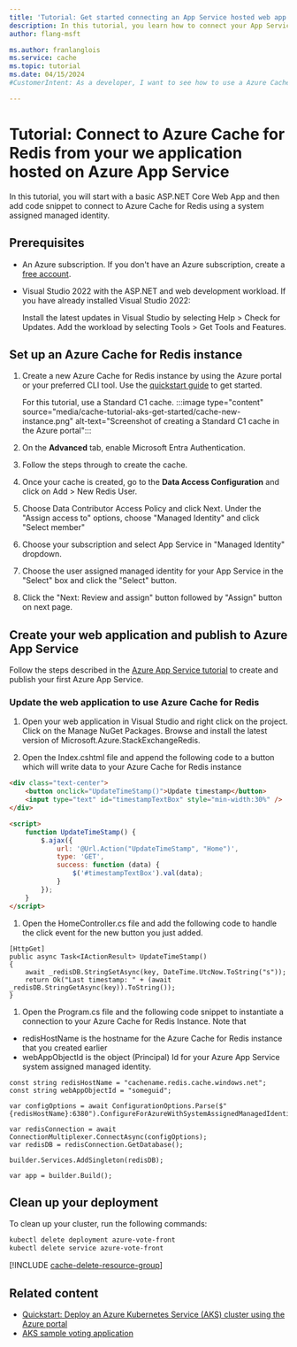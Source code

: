 ```yaml
---
title: 'Tutorial: Get started connecting an App Service hosted web app to Azure Cache for Redis'
description: In this tutorial, you learn how to connect your App Service-hosted web application to an Azure Cache for Redis instance.
author: flang-msft

ms.author: franlanglois
ms.service: cache
ms.topic: tutorial
ms.date: 04/15/2024
#CustomerIntent: As a developer, I want to see how to use a Azure Cache for Redis instance with an Azure App Service.

---
```


# Tutorial: Connect to Azure Cache for Redis from your we application hosted on Azure App Service

In this tutorial, you will start with a basic ASP.NET Core Web App and then add code snippet to connect to Azure Cache for Redis using a system assigned managed identity.

## Prerequisites

- An Azure subscription. If you don't have an Azure subscription, create a [free account](https://azure.microsoft.com/free/?WT.mc_id=A261C142F).
- Visual Studio 2022 with the ASP.NET and web development workload.
  If you have already installed Visual Studio 2022:

  Install the latest updates in Visual Studio by selecting Help > Check for Updates.
  Add the workload by selecting Tools > Get Tools and Features.


## Set up an Azure Cache for Redis instance

1. Create a new Azure Cache for Redis instance by using the Azure portal or your preferred CLI tool. Use the [quickstart guide](quickstart-create-redis.md) to get started.

    For this tutorial, use a Standard C1 cache.
    :::image type="content" source="media/cache-tutorial-aks-get-started/cache-new-instance.png" alt-text="Screenshot of creating a Standard C1 cache in the Azure portal":::

1. On the **Advanced** tab, enable Microsoft Entra Authentication. 

1. Follow the steps through to create the cache.

1. Once your cache is created, go to the **Data Access Configuration** and click on Add > New Redis User. 

1. Choose Data Contributor Access Policy and click Next. Under the "Assign access to" options, choose "Managed Identity" and click "Select member"

1. Choose your subscription and select App Service in "Managed Identity" dropdown.

1. Choose the user assigned managed identity for your App Service in the "Select" box and click the "Select" button.

1. Click the "Next: Review and assign" button followed by "Assign" button on next page.

## Create your web application and publish to Azure App Service

Follow the steps described in the [Azure App Service tutorial](https://learn.microsoft.com/en-us/azure/app-service/quickstart-dotnetcore?tabs=net70&pivots=development-environment-vs#1-create-an-aspnet-web-app) to create and publish your first Azure App Service.

### Update the web application to use Azure Cache for Redis

1. Open your web application in Visual Studio and right click on the project. Click on the Manage NuGet Packages. Browse and install the latest version of Microsoft.Azure.StackExchangeRedis.

1. Open the Index.cshtml file and append the following code to a button which will write data to your Azure Cache for Redis instance

```html
<div class="text-center">
    <button onclick="UpdateTimeStamp()">Update timestamp</button>
    <input type="text" id="timestampTextBox" style="min-width:30%" />
</div>

<script>
    function UpdateTimeStamp() {
        $.ajax({
            url: '@Url.Action("UpdateTimeStamp", "Home")',
            type: 'GET',
            success: function (data) {
                $('#timestampTextBox').val(data);
            }
        });
    }
</script>
```

1. Open the HomeController.cs file and add the following code to handle the click event for the new button you just added.

```CSharp
[HttpGet]
public async Task<IActionResult> UpdateTimeStamp()
{
    await _redisDB.StringSetAsync(key, DateTime.UtcNow.ToString("s"));
    return Ok("Last timestamp: " + (await _redisDB.StringGetAsync(key)).ToString());
}
```

1. Open the Program.cs file and the following code snippet to instantiate a connection to your Azure Cache for Redis Instance.
Note that 
- redisHostName is the hostname for the Azure Cache for Redis instance that you created earlier
- webAppObjectId is the object (Principal) Id for your Azure App Service system assigned managed identity.

```CSharp
const string redisHostName = "cachename.redis.cache.windows.net";
const string webAppObjectId = "someguid";

var configOptions = await ConfigurationOptions.Parse($"{redisHostName}:6380").ConfigureForAzureWithSystemAssignedManagedIdentityAsync(webAppObjectId);

var redisConnection = await ConnectionMultiplexer.ConnectAsync(configOptions);
var redisDB = redisConnection.GetDatabase();

builder.Services.AddSingleton(redisDB);

var app = builder.Build();
```


## Clean up your deployment

To clean up your cluster, run the following commands:

```bash
kubectl delete deployment azure-vote-front
kubectl delete service azure-vote-front
```

[!INCLUDE [cache-delete-resource-group](includes/cache-delete-resource-group.md)]

## Related content

- [Quickstart: Deploy an Azure Kubernetes Service (AKS) cluster using the Azure portal](/azure/aks/learn/quick-kubernetes-deploy-portal)
- [AKS sample voting application](https://github.com/Azure-Samples/azure-voting-app-redis/tree/master)
